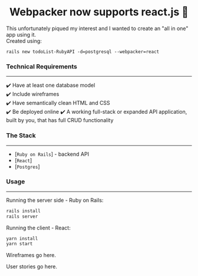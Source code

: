 <div>

<div align="center">

# Webpacker now supports react.js 🎉 

</div>

This unfortunately piqued my interest and I wanted to create an "all in one" app using it.  
Created using:  

```
rails new todoList-RubyAPI -d=postgresql --webpacker=react
```

### Technical Requirements

---

:heavy_check_mark: Have at least one database model <br>
:heavy_check_mark: Include wireframes <br>
:heavy_check_mark: Have semantically clean HTML and CSS <br>
:heavy_check_mark: Be deployed online
:heavy_check_mark: A working full-stack or expanded API application, built by you, that has full CRUD functionality

### The Stack

---

- [`Ruby on Rails`] - backend API
- [`React`]
- [`Postgres`]


### Usage

---

Running the server side - Ruby on Rails:

```sh
rails install
rails server
```

Running the client - React:

```sh
yarn install
yarn start
```
Wireframes go here. 

User stories go here. 
</div>